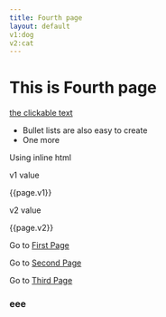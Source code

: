 ```yaml
---
title: Fourth page
layout: default
v1:dog
v2:cat
---
```


# This is Fourth page

[the clickable text](http://xlson.com/)

* Bullet lists are also easy to create
* One more

Using inline html

v1 value

<p>{{page.v1}}</p>

v2 value

<p>{{page.v2}}</p>

  

Go to [First Page](index.html)


Go to [Second Page](secpg.html)

Go to [Third Page](third.html)

### eee